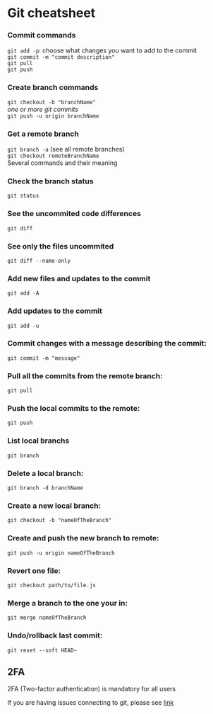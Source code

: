 # Git cheatsheet
### Commit commands
`git add -p`: choose what changes you want to add to the commit  
`git commit -m "commit description"`   
`git pull`   
`git push`  

### Create branch commands
`git checkout -b "branchName"`  
*one or more git commits*   
`git push -u origin branchName`   

### Get a remote branch
`git branch -a` (see all remote branches)  
`git checkout remoteBranchName`   
Several commands and their meaning

### Check the branch status
`git status`   

### See the uncommited code differences
`git diff` 

### See only the files uncommited
`git diff --name-only`

### Add new files and updates to the commit
`git add -A`   

### Add updates to the commit
`git add -u`

### Commit changes with a message describing the commit:
`git commit -m "message"`   

### Pull all the commits from the remote branch:
`git pull`

### Push the local commits to the remote:
`git push`

### List local branchs
`git branch`   

### Delete a local branch:
`git branch -d branchName`   

### Create a new local branch:
`git checkout -b "nameOfTheBranch"`   

### Create and push the new branch to remote:
`git push -u origin nameOfTheBranch`    

### Revert one file:
`git checkout path/to/file.js`

### Merge a branch to the one your in:
`git merge nameOfTheBranch`

### Undo/rollback last commit:
`git reset --soft HEAD~`        


## 2FA
2FA (Two-factor authentication) is mandatory for all users

If you are having issues connecting to git, please see [link](https://help.github.com/articles/authorizing-a-personal-access-token-for-use-with-a-saml-single-sign-on-organization/)
